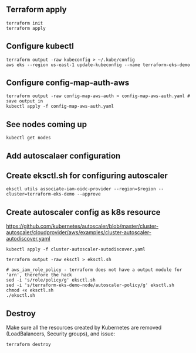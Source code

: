 ## Terraform apply
```
terraform init
terraform apply
```

## Configure kubectl
```
terraform output -raw kubeconfig > ~/.kube/config
aws eks --region us-east-1 update-kubeconfig --name terraform-eks-demo
```

## Configure config-map-auth-aws
```
terraform output -raw config-map-aws-auth > config-map-aws-auth.yaml # save output in
kubectl apply -f config-map-aws-auth.yaml
```

## See nodes coming up
```
kubectl get nodes
```
## Add autoscalaer configuration

## Create eksctl.sh for configuring autoscaler
``` 
eksctl utils associate-iam-oidc-provider --region=$region --cluster=terraform-eks-demo --approve
```

## Create autoscaler config as k8s resource 
https://github.com/kubernetes/autoscaler/blob/master/cluster-autoscaler/cloudprovider/aws/examples/cluster-autoscaler-autodiscover.yaml

```
kubectl apply -f cluster-autoscaler-autodiscover.yaml

terraform output -raw eksctl > eksctl.sh

# aws_iam_role_policy - terraform does not have a output module for 'arn', therefore the hack
sed -i 's/role/policy/g' eksctl.sh
sed -i 's/terraform-eks-demo-node/autoscaler-policy/g' eksctl.sh 
chmod +x eksctl.sh 
./eksctl.sh
```
## Destroy
Make sure all the resources created by Kubernetes are removed (LoadBalancers, Security groups), and issue:
```
terraform destroy
```

